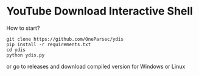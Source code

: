 # YouTube Download Interactive Shell

How to start?

```
git clone https://github.com/OneParsec/ydis
pip install -r requirements.txt
cd ydis
python ydis.py
```
or go to releases and download compiled version for Windows or Linux
